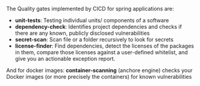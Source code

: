 The Quality gates implemented by CICD for spring applications are:

- **unit-tests**: Testing individual units/ components of a software
- **dependency-check**: Identifies project dependencies and checks if there are any known, publicly disclosed vulnerabilities
- **secret-scan**: Scan file or a folder recursively to look for secrets
- **license-finder**: Find dependencies, detect the licenses of the packages in them, compare those licenses against a user-defined whitelist, and give you an actionable exception report.

And for docker images: **container-scanning** (anchore engine) checks your Docker images (or more precisely the containers) for known vulnerabilities